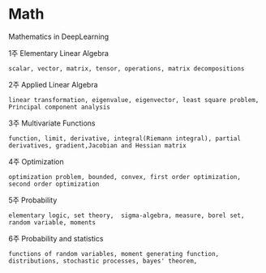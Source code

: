 # Math

Mathematics in DeepLearning

1주 Elementary Linear Algebra

    scalar, vector, matrix, tensor, operations, matrix decompositions
    
2주 Applied Linear Algebra

    linear transformation, eigenvalue, eigenvector, least square problem, Principal component analysis
    
3주 Multivariate Functions

    function, limit, derivative, integral(Riemann integral), partial derivatives, gradient,Jacobian and Hessian matrix
    
4주 Optimization

    optimization problem, bounded, convex, first order optimization, second order optimization
    
5주 Probability 

    elementary logic, set theory,  sigma-algebra, measure, borel set, random variable, moments
    
6주 Probability and statistics

    functions of random variables, moment generating function, distributions, stochastic processes, bayes' theorem,  
